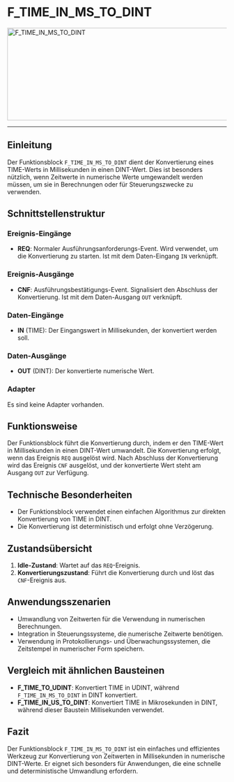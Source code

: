 # F_TIME_IN_MS_TO_DINT

<img width="1520" height="212" alt="F_TIME_IN_MS_TO_DINT" src="https://github.com/user-attachments/assets/da759ac7-d146-48b2-aed1-730dd4e68d6e" />

* * * * * * * * * *
## Einleitung
Der Funktionsblock `F_TIME_IN_MS_TO_DINT` dient der Konvertierung eines TIME-Werts in Millisekunden in einen DINT-Wert. Dies ist besonders nützlich, wenn Zeitwerte in numerische Werte umgewandelt werden müssen, um sie in Berechnungen oder für Steuerungszwecke zu verwenden.

## Schnittstellenstruktur

### **Ereignis-Eingänge**
- **REQ**: Normaler Ausführungsanforderungs-Event. Wird verwendet, um die Konvertierung zu starten. Ist mit dem Daten-Eingang `IN` verknüpft.

### **Ereignis-Ausgänge**
- **CNF**: Ausführungsbestätigungs-Event. Signalisiert den Abschluss der Konvertierung. Ist mit dem Daten-Ausgang `OUT` verknüpft.

### **Daten-Eingänge**
- **IN** (TIME): Der Eingangswert in Millisekunden, der konvertiert werden soll.

### **Daten-Ausgänge**
- **OUT** (DINT): Der konvertierte numerische Wert.

### **Adapter**
Es sind keine Adapter vorhanden.

## Funktionsweise
Der Funktionsblock führt die Konvertierung durch, indem er den TIME-Wert in Millisekunden in einen DINT-Wert umwandelt. Die Konvertierung erfolgt, wenn das Ereignis `REQ` ausgelöst wird. Nach Abschluss der Konvertierung wird das Ereignis `CNF` ausgelöst, und der konvertierte Wert steht am Ausgang `OUT` zur Verfügung.

## Technische Besonderheiten
- Der Funktionsblock verwendet einen einfachen Algorithmus zur direkten Konvertierung von TIME in DINT.
- Die Konvertierung ist deterministisch und erfolgt ohne Verzögerung.

## Zustandsübersicht
1. **Idle-Zustand**: Wartet auf das `REQ`-Ereignis.
2. **Konvertierungszustand**: Führt die Konvertierung durch und löst das `CNF`-Ereignis aus.

## Anwendungsszenarien
- Umwandlung von Zeitwerten für die Verwendung in numerischen Berechnungen.
- Integration in Steuerungssysteme, die numerische Zeitwerte benötigen.
- Verwendung in Protokollierungs- und Überwachungssystemen, die Zeitstempel in numerischer Form speichern.

## Vergleich mit ähnlichen Bausteinen
- **F_TIME_TO_UDINT**: Konvertiert TIME in UDINT, während `F_TIME_IN_MS_TO_DINT` in DINT konvertiert.
- **F_TIME_IN_US_TO_DINT**: Konvertiert TIME in Mikrosekunden in DINT, während dieser Baustein Millisekunden verwendet.

## Fazit
Der Funktionsblock `F_TIME_IN_MS_TO_DINT` ist ein einfaches und effizientes Werkzeug zur Konvertierung von Zeitwerten in Millisekunden in numerische DINT-Werte. Er eignet sich besonders für Anwendungen, die eine schnelle und deterministische Umwandlung erfordern.
